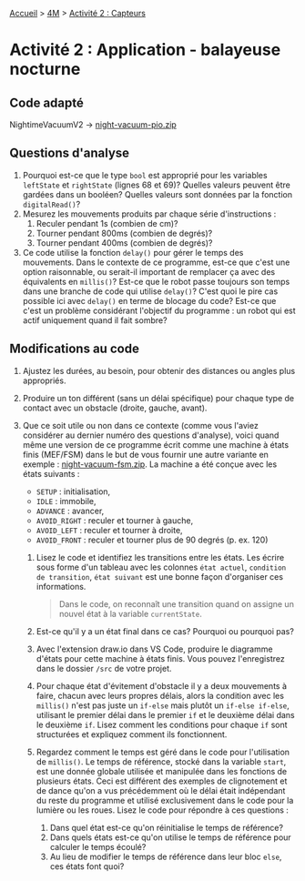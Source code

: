 [Accueil](./index.md) > [4M](./acceuil4M.md#projet-7--mouvement-avec-mission) > [Activité 2 : Capteurs](./p7-4m_act2.md)

# Activité 2 : Application - balayeuse nocturne

## Code adapté

NightimeVacuumV2 -> [night-vacuum-pio.zip](./code/platformio/night-vacuum-pio.zip)

## Questions d'analyse

1. Pourquoi est-ce que le type `bool` est approprié pour les variables `leftState` et `rightState` (lignes 68 et 69)? Quelles valeurs peuvent être gardées dans un booléen? Quelles valeurs sont données par la fonction `digitalRead()`?
2. Mesurez les mouvements produits par chaque série d'instructions :
   1. Reculer pendant 1s (combien de cm)?
   2. Tourner pendant 800ms (combien de degrés)?
   3. Tourner pendant 400ms (combien de degrés)?
3. Ce code utilise la fonction `delay()` pour gérer le temps des mouvements. Dans le contexte de ce programme, est-ce que c'est une option raisonnable, ou serait-il important de remplacer ça avec des équivalents en `millis()`? Est-ce que le robot passe toujours son temps dans une branche de code qui utilise `delay()`? C'est quoi le pire cas possible ici avec `delay()` en terme de blocage du code? Est-ce que c'est un problème considérant l'objectif du programme : un robot qui est actif uniquement quand il fait sombre?

## Modifications au code

1. Ajustez les durées, au besoin, pour obtenir des distances ou angles plus appropriés.
2. Produire un ton différent (sans un délai spécifique) pour chaque type de contact avec un obstacle (droite, gauche, avant).
3. Que ce soit utile ou non dans ce contexte (comme vous l'aviez considérer au dernier numéro des questions d'analyse), voici quand même une version de ce programme écrit comme une machine à états finis (MEF/FSM) dans le but de vous fournir une autre variante en exemple : [night-vacuum-fsm.zip](./code/platformio/night-vacuum-fsm-pio.zip). La machine a été conçue avec les états suivants :
   - `SETUP` : initialisation,
   - `IDLE` : immobile,
   - `ADVANCE` : avancer,
   - `AVOID_RIGHT` : reculer et tourner à gauche,
   - `AVOID_LEFT` : reculer et tourner à droite,
   - `AVOID_FRONT` : reculer et tourner plus de 90 degrés (p. ex. 120)

   1. Lisez le code et identifiez les transitions entre les états. Les écrire sous forme d'un tableau avec les colonnes `état actuel`, `condition de transition`, `état suivant` est une bonne façon d'organiser ces informations. 
      > Dans le code, on reconnaît une transition quand on assigne un nouvel état à la variable `currentState`.

   2. Est-ce qu'il y a un état final dans ce cas? Pourquoi ou pourquoi pas?
   3. Avec l'extension draw.io dans VS Code, produire le diagramme d'états pour cette machine à états finis. Vous pouvez l'enregistrez dans le dossier `/src` de votre projet.
   4. Pour chaque état d'évitement d'obstacle il y a deux mouvements à faire, chacun avec leurs propres délais, alors la condition avec les `millis()` n'est pas juste un `if-else` mais plutôt un	`if-else if-else`, utilisant le premier délai dans le premier `if` et le deuxième délai dans le deuxième `if`. Lisez comment les conditions pour chaque `if` sont structurées et expliquez comment ils fonctionnent.
   5. Regardez comment le temps est géré dans le code pour l'utilisation de `millis()`. Le temps de référence, stocké dans la variable `start`, est une donnée globale utilisée et manipulée dans les fonctions de plusieurs états. Ceci est différent des exemples de clignotement et de dance qu'on a vus précédemment où le délai était indépendant du reste du programme et utilisé exclusivement dans le code pour la lumière ou les roues. Lisez le code pour répondre à ces questions :
      1. Dans quel état est-ce qu'on réinitialise le temps de référence?
      2. Dans quels états est-ce qu'on utilise le temps de référence pour calculer le temps écoulé?
      3. Au lieu de modifier le temps de référence dans leur bloc `else`, ces états font quoi?
